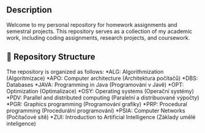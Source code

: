 ## Description
Welcome to my personal repository for homework assignments and semestral projects. This repository serves as a collection of my academic work, including coding assignments, research projects, and coursework.

## 📂 Repository Structure
The repository is organized as follows:
*ALG: Algorithmization (Algoritmizace)
*APO: Computer architecture (Architektura počítačů)
*DBS: Databases
*JAVA: Programming in Java (Programování v Javě)
*OPT: Optimization (Optimalizace)
*OSY: Operating systems (Operační systémy)
*PDV: Parallel and distributed computing (Paralelní a distribuované výpočty)
*PGR: Graphics programming (Programování grafiky)
*PRP: Procedural programming (Procedurální programování)
*PSIA: Computer Networks (Počítačové sítě)
*ZUI: Introduction to Artificial Intelligence (Základy umělé inteligence)
